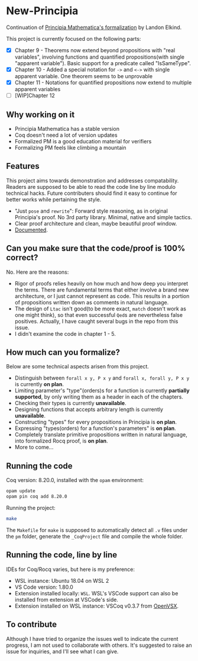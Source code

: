 # New-Principia
Continuation of [Principia Mathematica's formalization](https://github.com/LogicalAtomist/principia) by Landon Elkind.

This project is currently focused on the following parts:
- [x] Chapter 9 - Theorems now extend beyond propositions with "real variables", involving functions and quantified propositions(with single "apparent variable"). Basic support for a predicate called "IsSameType".
- [x] Chapter 10 - Added a special notation for `->` and `<->` with single apparent variable. One theorem seems to be unprovable
- [x] Chapter 11 - Notations for quantified propositions now extend to multiple apparent variables
- [ ] \[WIP\]Chapter 12

## Why working on it
- Principia Mathematica has a stable version
- Coq doesn't need a lot of version updates
- Formalized PM is a good education material for verifiers
- Formalizing PM feels like climbing a mountain

## Features
This project aims towards demonstration and addresses compatability. Readers are supposed to be able to read the code line by line modulo technical hacks. Future contributers should find it easy to continue for better works while pertaining the style. 
- "Just `pose` and `rewrite`": Forward style reasoning, as in original Principia's proof. No 3rd party library. Minimal, native and simple tactics.
- Clear proof architecture and clean, maybe beautiful proof window.
- [Documented](./docs/README.md).

## Can you make sure that the code/proof is 100% correct?
No. Here are the reasons:
- Rigor of proofs relies heavily on how much and how deep you interpret the terms. There are fundamental terms that either involve a brand new architecture, or I just cannot represent as code. This results in a portion of propositions written down as comments in natural language.
- The design of `Ltac` isn't good(to be more exact, `match` doesn't work as one might think), so that even successful `Qed`s are nevertheless false positives. Actually, I have caught several bugs in the repo from this issue.
- I didn't examine the code in chapter 1 - 5.

## How much can you formalize?
Below are some technical aspects arisen from this project.
- Distinguish between `forall x y, P x y` and `forall x, forall y, P x y` is currently **on plan**.
- Limiting parameter's "type"(orders)s for a function is currently **partially supported**, by only writing them as a header in each of the chapters.
- Checking their types is currently **unavailable**.
- Designing functions that accepts arbitrary length is currently **unavailable**.
- Constructing "types" for every propositions in Principia is **on plan**.
- Expressing "types(orders) for a function's parameters" is **on plan**.
- Completely translate primitive propositions written in natural language, into formalized Rocq proof, is **on plan**.
- More to come...

## Running the code
Coq version: 8.20.0, installed with the `opam` environment:

```bash
opam update
opam pin coq add 8.20.0
```
Running the project:

```bash
make
```

The `Makefile` for `make` is supposed to automatically detect all `.v` files under the `pm` folder, generate the `_CoqProject` file and compile the whole folder.

## Running the code, line by line
IDEs for Coq/Rocq varies, but here is my preference:

- WSL instance: Ubuntu 18.04 on WSL 2
- VS Code version: 1.80.0
- Extension installed locally: `WSL`. WSL's VSCode support can also be installed from extension at VSCode's side.
- Extension installed on WSL instance: VSCoq v0.3.7 from [OpenVSX](https://open-vsx.org/extension/maximedenes/vscoq).

## To contribute
Although I have tried to organize the issues well to indicate the current progress, I am not used to collaborate with others. It's suggested to raise an issue for inquiries, and I'll see what I can give.
